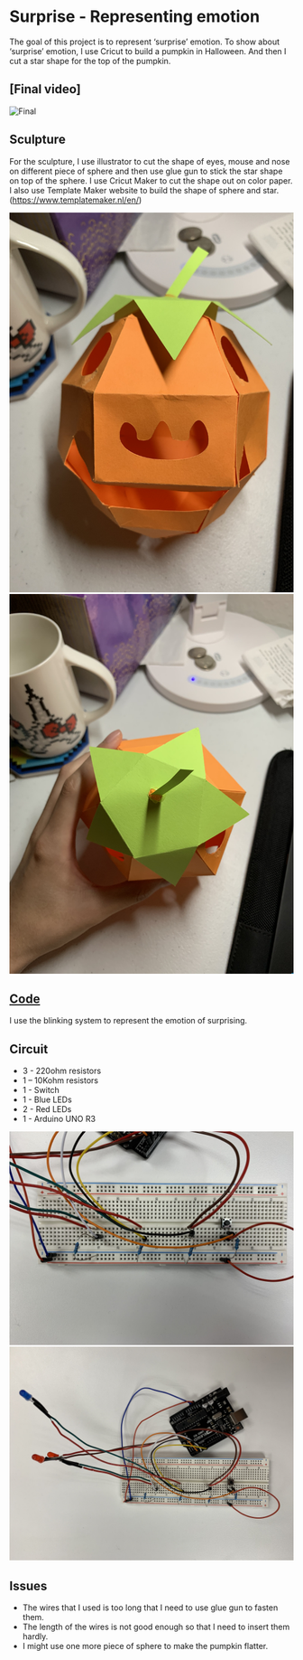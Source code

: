# Surprise - Representing emotion

The goal of this project is to represent ‘surprise’ emotion. To show about ‘surprise’ emotion, I use Cricut to build a pumpkin in Halloween. And then I cut a star shape for the top of the pumpkin. 

## [Final video]
![Final](https://github.com/roman991203/CIM542/blob/master/Imgs/emotion.gif)

## Sculpture

For the sculpture, I use illustrator to cut the shape of eyes, mouse and nose on different piece of sphere and then use glue gun to stick the star shape on top of the sphere. I use Cricut Maker to cut the shape out on color paper. I also use Template Maker website to build the shape of sphere and star. (https://www.templatemaker.nl/en/)

![Paper Pumpkin]( https://github.com/roman991203/CIM542/blob/master/imgs/IMG_0570.JPG)
![Paper Pumpkin Top]( https://github.com/roman991203/CIM542/blob/master/imgs/IMG_0571.JPG)

## [Code](https://github.com/roman991203/CIM542/blob/master/Codes/Project1/Project1.ino)

I use the blinking system to represent the emotion of surprising.

## Circuit

* 3 - 220ohm resistors
* 1 – 10Kohm resistors
* 1 - Switch
* 1 - Blue LEDs
* 2 - Red LEDs
* 1 - Arduino UNO R3

![General Circuit]( https://github.com/roman991203/CIM542/blob/master/imgs/IMG_0569.JPG)
![With LEDS]( https://github.com/roman991203/CIM542/blob/master/imgs/IMG_0568.JPG)

## Issues
* The wires that I used is too long that I need to use glue gun to fasten them.
* The length of the wires is not good enough so that I need to insert them hardly.
* I might use one more piece of sphere to make the pumpkin flatter.
